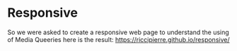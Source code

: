 # Responsive

So we were asked to create a responsive web page to understand the using of Media Queeries here is the result: https://riccipierre.github.io/responsive/
